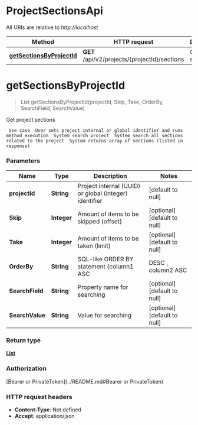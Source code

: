 # ProjectSectionsApi

All URIs are relative to *http://localhost*

| Method | HTTP request | Description |
|------------- | ------------- | -------------|
| [**getSectionsByProjectId**](ProjectSectionsApi.md#getSectionsByProjectId) | **GET** /api/v2/projects/{projectId}/sections | Get project sections |


<a name="getSectionsByProjectId"></a>
# **getSectionsByProjectId**
> List getSectionsByProjectId(projectId, Skip, Take, OrderBy, SearchField, SearchValue)

Get project sections

     Use case  User sets project internal or global identifier and runs method execution  System search project  System search all sections related to the project  System returns array of sections (listed in response)

### Parameters

|Name | Type | Description  | Notes |
|------------- | ------------- | ------------- | -------------|
| **projectId** | **String**| Project internal (UUID) or global (integer) identifier | [default to null] |
| **Skip** | **Integer**| Amount of items to be skipped (offset) | [optional] [default to null] |
| **Take** | **Integer**| Amount of items to be taken (limit) | [optional] [default to null] |
| **OrderBy** | **String**| SQL-like  ORDER BY statement (column1 ASC|DESC , column2 ASC|DESC) | [optional] [default to null] |
| **SearchField** | **String**| Property name for searching | [optional] [default to null] |
| **SearchValue** | **String**| Value for searching | [optional] [default to null] |

### Return type

[**List**](../Models/SectionModel.md)

### Authorization

[Bearer or PrivateToken](../README.md#Bearer or PrivateToken)

### HTTP request headers

- **Content-Type**: Not defined
- **Accept**: application/json

